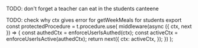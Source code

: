 TODO: don't forget a teacher can eat in the students canteene


TODO: check why ctx gives error for getWeekMeals for students
export const protectedProcedure = t.procedure.use(
  middleware(async ({ ctx, next }) => {
    const authedCtx = enforceUserIsAuthed(ctx);
    const activeCtx = enforceUserIsActive(authedCtx);
    return next({
      ctx: activeCtx,
    });
  })
);

